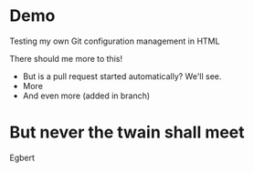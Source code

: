 # Demo
Testing my own Git configuration management in HTML

There should me more to this! 
* But is a pull request started automatically? We'll see.
* More
* And even more (added in branch)
# But never the twain shall meet

Egbert
